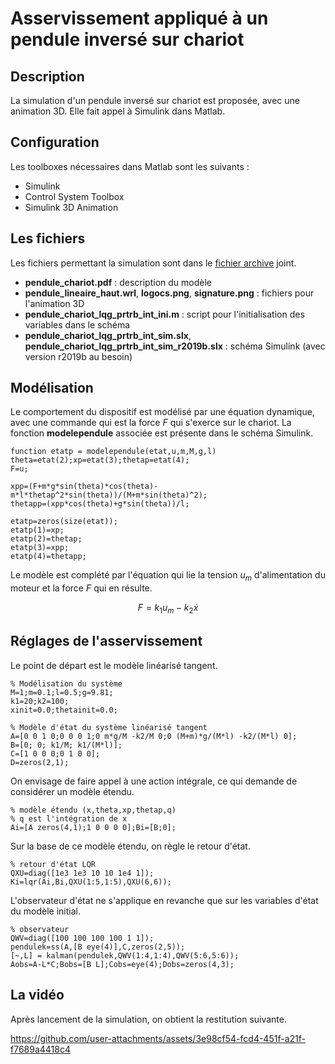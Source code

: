 # Asservissement appliqué à un pendule inversé sur chariot 

## Description

La simulation d'un pendule inversé sur chariot est proposée, avec une animation 3D. Elle fait appel à Simulink dans Matlab.

## Configuration

Les toolboxes nécessaires dans Matlab sont les suivants :
- Simulink
- Control System Toolbox
- Simulink 3D Animation

## Les fichiers

Les fichiers permettant la simulation sont dans le [fichier archive](chariot_et_pendule.zip) joint.

- **pendule_chariot.pdf** : description du modèle
- **pendule_lineaire_haut.wrl**, **logocs.png**, **signature.png** : fichiers pour l'animation 3D
- **pendule_chariot_lqg_prtrb_int_ini.m** : script pour l'initialisation des variables dans le schéma
- **pendule_chariot_lqg_prtrb_int_sim.slx**, **pendule_chariot_lqg_prtrb_int_sim_r2019b.slx** : schéma Simulink (avec version r2019b au besoin)

## Modélisation

Le comportement du dispositif est modélisé par une équation dynamique, avec une commande qui est la force $F$ qui s'exerce sur le chariot. La fonction **modelependule** associée est présente dans le schéma Simulink.

```
function etatp = modelependule(etat,u,m,M,g,l)
theta=etat(2);xp=etat(3);thetap=etat(4);
F=u;

xpp=(F+m*g*sin(theta)*cos(theta)-m*l*thetap^2*sin(theta))/(M+m*sin(theta)^2);
thetapp=(xpp*cos(theta)+g*sin(theta))/l;

etatp=zeros(size(etat));
etatp(1)=xp;
etatp(2)=thetap;
etatp(3)=xpp;
etatp(4)=thetapp;
```

Le modèle est complété par l'équation qui lie la tension $u_m$ d'alimentation du moteur et la force $F$ qui en résulte. 

$$F=k_1 u_m - k_2 \dot x$$

## Réglages de l'asservissement

Le point de départ est le modèle linéarisé tangent.
```
% Modélisation du système
M=1;m=0.1;l=0.5;g=9.81;
k1=20;k2=100;
xinit=0.0;thetainit=0.0;

% Modèle d'état du système linéarisé tangent
A=[0 0 1 0;0 0 0 1;0 m*g/M -k2/M 0;0 (M+m)*g/(M*l) -k2/(M*l) 0];
B=[0; 0; k1/M; k1/(M*l)];
C=[1 0 0 0;0 1 0 0];
D=zeros(2,1);
```

On envisage de faire appel à une action intégrale, ce qui demande de considérer un modèle étendu.
```
% modèle étendu (x,theta,xp,thetap,q)
% q est l'intégration de x
Ai=[A zeros(4,1);1 0 0 0 0];Bi=[B;0];
```

Sur la base de ce modèle étendu, on règle le retour d'état.
```
% retour d'état LQR
QXU=diag([1e3 1e3 10 10 1e4 1]);
Ki=lqr(Ai,Bi,QXU(1:5,1:5),QXU(6,6));
```

L'observateur d'état ne s'applique en revanche que sur les variables d'état du modèle initial.
```
% observateur
QWV=diag([100 100 100 100 1 1]);
pendulek=ss(A,[B eye(4)],C,zeros(2,5));
[~,L] = kalman(pendulek,QWV(1:4,1:4),QWV(5:6,5:6));
Aobs=A-L*C;Bobs=[B L];Cobs=eye(4);Dobs=zeros(4,3);
```

## La vidéo

Après lancement de la simulation, on obtient la restitution suivante.

https://github.com/user-attachments/assets/3e98cf54-fcd4-451f-a21f-f7689a4418c4
